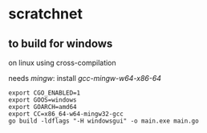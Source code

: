 # scratchnet


to build for windows
--------------------

on linux using cross-compilation

needs _mingw_: install _gcc-mingw-w64-x86-64_

    export CGO_ENABLED=1
    export GOOS=windows
    export GOARCH=amd64
    export CC=x86_64-w64-mingw32-gcc
    go build -ldflags "-H windowsgui" -o main.exe main.go
